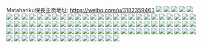 Matahariku保長主页地址: https://weibo.com/u/3182359463 
![](https://wx4.sinaimg.cn/mw2000/bdaef3a7gy1h90youvxvvj21nz28d4qq.jpg) 
![](https://wx4.sinaimg.cn/mw2000/bdaef3a7gy1h90yos5an1j21o0280u0y.jpg) 
![](https://wx4.sinaimg.cn/mw2000/bdaef3a7gy1h90yoxa4s5j21jw22jhdt.jpg) 
![](https://wx4.sinaimg.cn/mw2000/bdaef3a7gy1h8zqhlkyq0j216u246hdt.jpg) 
![](https://wx4.sinaimg.cn/mw2000/bdaef3a7gy1h8zqhk7ndyj2190280x62.jpg) 
![](https://wx4.sinaimg.cn/mw2000/bdaef3a7gy1h8zqj8ons4j22eo37kx6r.jpg) 
![](https://wx4.sinaimg.cn/mw2000/bdaef3a7gy1h8ufphxsgwj2190280u0x.jpg) 
![](https://wx4.sinaimg.cn/mw2000/bdaef3a7gy1h8ufpjwpgtj218h271u0x.jpg) 
![](https://wx4.sinaimg.cn/mw2000/bdaef3a7gy1h8ufpm2qhpj21o0280npd.jpg) 
![](https://wx4.sinaimg.cn/mw2000/bdaef3a7gy1h8ufpn1u5fj21k322s1kx.jpg) 
![](https://wx4.sinaimg.cn/mw2000/bdaef3a7gy1h8p9spbe85j20u0140thn.jpg) 
![](https://wx4.sinaimg.cn/mw2000/bdaef3a7gy1h8p9sa8d1uj21400u0n77.jpg) 
![](https://wx4.sinaimg.cn/mw2000/bdaef3a7gy1h8p9sbphetj21400u012a.jpg) 
![](https://wx4.sinaimg.cn/mw2000/bdaef3a7gy1h8p9s7af6xj20u0140tih.jpg) 
![](https://wx4.sinaimg.cn/mw2000/bdaef3a7gy1h8ok6nbapoj20yi22oe81.jpg) 
![](https://wx4.sinaimg.cn/mw2000/bdaef3a7gy1h8ok6q0k56j20yi22oe81.jpg) 
![](https://wx4.sinaimg.cn/mw2000/bdaef3a7gy1h8ok6kb0o0j20yi22ob29.jpg) 
![](https://wx4.sinaimg.cn/mw2000/bdaef3a7gy1h8ok6sf2lwj20yi22ohdt.jpg) 
![](https://wx4.sinaimg.cn/mw2000/bdaef3a7gy1h8ok6ut60hj20yi22oe81.jpg) 
![](https://wx4.sinaimg.cn/mw2000/bdaef3a7gy1h8ok6wxoemj20yi22o7wh.jpg) 
![](https://wx4.sinaimg.cn/mw2000/bdaef3a7gy1h8ivwovlfjj216o1kw1l0.jpg) 
![](https://wx4.sinaimg.cn/mw2000/bdaef3a7gy1h8ivwpgkkjj20dt0fnqdz.jpg) 
![](https://wx4.sinaimg.cn/mw2000/bdaef3a7gy1h8ivwnes1lj20yi22o7wj.jpg) 
![](https://wx4.sinaimg.cn/mw2000/bdaef3a7gy1h8dqxw76e0j20u01hcdw5.jpg) 
![](https://wx4.sinaimg.cn/mw2000/bdaef3a7gy1h8dqxrv3ttj20u01hc1gq.jpg) 
![](https://wx4.sinaimg.cn/mw2000/bdaef3a7gy1h8dqxplgv9j20u01hc7rz.jpg) 
![](https://wx4.sinaimg.cn/mw2000/bdaef3a7gy1h8dqxontc2j20u01hcqrc.jpg) 
![](https://wx4.sinaimg.cn/mw2000/bdaef3a7gy1h8dqxx1x9mj20u01hcwvp.jpg) 
![](https://wx4.sinaimg.cn/mw2000/bdaef3a7gy1h8dqxqpc9pj20u01hckhg.jpg) 
![](https://wx4.sinaimg.cn/mw2000/bdaef3a7gy1h8dqxsy3mtj20u01hckfh.jpg) 
![](https://wx4.sinaimg.cn/mw2000/bdaef3a7gy1h8dqxukedpj20yi1p61h9.jpg) 
![](https://wx4.sinaimg.cn/mw2000/bdaef3a7gy1h8dqxve71yj20u01hch2h.jpg) 
![](https://wx4.sinaimg.cn/mw2000/bdaef3a7gy1h83eiqxtsaj218g1rl1kx.jpg) 
![](https://wx4.sinaimg.cn/mw2000/bdaef3a7gy1h83eiq4dyij218m1xz4qp.jpg) 
![](https://wx4.sinaimg.cn/mw2000/bdaef3a7gy1h83eisv4jnj21g21zknpd.jpg) 
![](https://wx4.sinaimg.cn/mw2000/bdaef3a7gy1h83eivs2fej20s8174h7l.jpg) 
![](https://wx4.sinaimg.cn/mw2000/bdaef3a7gy1h83eiuaxpcj20yh1al1kx.jpg) 
![](https://wx4.sinaimg.cn/mw2000/bdaef3a7gy1h83eiwn3wij20uh19yat9.jpg) 
![](https://wx4.sinaimg.cn/mw2000/bdaef3a7gy1h83ej8y19sj21581mmb29.jpg) 
![](https://wx4.sinaimg.cn/mw2000/bdaef3a7gy1h83eixgdnrj20yd1847ii.jpg) 
![](https://wx4.sinaimg.cn/mw2000/bdaef3a7gy1h83ej2suyqj21cy1voqv5.jpg) 
![](https://wx4.sinaimg.cn/mw2000/bdaef3a7gy1h83eiyowq7j20zy1bxtrx.jpg) 
![](https://wx4.sinaimg.cn/mw2000/bdaef3a7gy1h83ej0rt1sj219x1p8kjl.jpg) 
![](https://wx4.sinaimg.cn/mw2000/bdaef3a7gy1h83ej3nucgj21581mmaz9.jpg) 
![](https://wx4.sinaimg.cn/mw2000/bdaef3a7gy1h83ej4aiilj21481zk7wh.jpg) 
![](https://wx4.sinaimg.cn/mw2000/bdaef3a7gy1h83ej4r34fj20tg1cc11u.jpg) 
![](https://wx4.sinaimg.cn/mw2000/bdaef3a7gy1h83ej58uauj21bb224twh.jpg) 
![](https://wx4.sinaimg.cn/mw2000/bdaef3a7gy1h83ej6nrftj21ci1zk4qp.jpg) 
![](https://wx4.sinaimg.cn/mw2000/bdaef3a7gy1h83ej9rlykj21fa23ve81.jpg) 
![](https://wx4.sinaimg.cn/mw2000/bdaef3a7gy1h82534wau4j2190280u0x.jpg) 
![](https://wx4.sinaimg.cn/mw2000/bdaef3a7gy1h82532zd3wj2190280kjl.jpg) 
![](https://wx4.sinaimg.cn/mw2000/bdaef3a7gy1h82536g16zj2190280npd.jpg) 
![](https://wx4.sinaimg.cn/mw2000/bdaef3a7gy1h82537wubyj2190280x6p.jpg) 
![](https://wx4.sinaimg.cn/mw2000/bdaef3a7gy1h7yy0utip1j20yi22okjl.jpg) 
![](https://wx4.sinaimg.cn/mw2000/bdaef3a7gy1h7yy0t6dlfj22c0340b2b.jpg) 
![](https://wx4.sinaimg.cn/mw2000/bdaef3a7gy1h7yy0kptuej20uk6s7x6t.jpg) 
![](https://wx4.sinaimg.cn/mw2000/bdaef3a7gy1h7yy0wok1uj21o02804qq.jpg) 
![](https://wx4.sinaimg.cn/mw2000/bdaef3a7gy1h7yy0o58imj20uk46jnpf.jpg) 
![](https://wx4.sinaimg.cn/mw2000/bdaef3a7gy1h7jve0j3ccj22c0340x6q.jpg) 
![](https://wx4.sinaimg.cn/mw2000/bdaef3a7gy1h7jvdwcc6mj21i5207npd.jpg) 
![](https://wx4.sinaimg.cn/mw2000/bdaef3a7gy1h7jvectzzpj22c0340hdv.jpg) 
![](https://wx4.sinaimg.cn/mw2000/bdaef3a7gy1h7gpjk9iqoj2190280kjm.jpg) 
![](https://wx4.sinaimg.cn/mw2000/bdaef3a7gy1h7gpjptxj7j2190280kjm.jpg) 
![](https://wx4.sinaimg.cn/mw2000/bdaef3a7gy1h7gpjf8kj0j21j521jx6p.jpg) 
![](https://wx4.sinaimg.cn/mw2000/bdaef3a7gy1h7gpktbhpsj21o0280x6p.jpg) 
![](https://wx4.sinaimg.cn/mw2000/bdaef3a7gy1h7gpjc2ogmj21o0280hdu.jpg) 
![](https://wx4.sinaimg.cn/mw2000/bdaef3a7gy1h7ebtlhwraj22801r8u0y.jpg) 
![](https://wx4.sinaimg.cn/mw2000/bdaef3a7gy1h7ebte8585j22801o01kz.jpg) 
![](https://wx4.sinaimg.cn/mw2000/bdaef3a7gy1h7ebrsxn56j22c033y7wl.jpg) 
![](https://wx4.sinaimg.cn/mw2000/bdaef3a7gy1h7ebu0xguyj21mn267b2b.jpg) 
![](https://wx4.sinaimg.cn/mw2000/bdaef3a7gy1h7ebtti2y9j21o02801kx.jpg) 
![](https://wx4.sinaimg.cn/mw2000/bdaef3a7gy1h7ebrfjg6kj215o1jen7d.jpg) 
![](https://wx4.sinaimg.cn/mw2000/bdaef3a7gy1h7cuf5jwrhj22dr36cnph.jpg) 
![](https://wx4.sinaimg.cn/mw2000/bdaef3a7gy1h7cucst00aj20xc5bhhdv.jpg) 
![](https://wx4.sinaimg.cn/mw2000/bdaef3a7gy1h7cucyo5r2j20xc3p6e4f.jpg) 
![](https://wx4.sinaimg.cn/mw2000/bdaef3a7gy1h7cucdncwvj20xc3p7qv6.jpg) 
![](https://wx4.sinaimg.cn/mw2000/bdaef3a7gy1h7cubvc7maj21k522vu0z.jpg) 
![](https://wx4.sinaimg.cn/mw2000/bdaef3a7gy1h7cuc6hskuj20xc3p77wj.jpg) 
![](https://wx4.sinaimg.cn/mw2000/bdaef3a7gy1h7cucm54ijj20xc3p7kjn.jpg) 
![](https://wx4.sinaimg.cn/mw2000/bdaef3a7gy1h7cud2hhv8j20xc3af7wh.jpg) 
![](https://wx4.sinaimg.cn/mw2000/bdaef3a7gy1h7cubzpyk0j20xc37h4qp.jpg) 
![](https://wx4.sinaimg.cn/mw2000/bdaef3a7gy1h79cb204l0j22c0340qdm.jpg) 
![](https://wx4.sinaimg.cn/mw2000/bdaef3a7gy1h77mjygtj7j20yi1pch32.jpg) 
![](https://wx4.sinaimg.cn/mw2000/bdaef3a7gy1h77mk1fyluj2190280kjl.jpg) 
![](https://wx4.sinaimg.cn/mw2000/bdaef3a7gy1h77mk27jobj20yi1pc4fq.jpg) 
![](https://wx4.sinaimg.cn/mw2000/bdaef3a7gy1h77mk01izej2190280kjl.jpg) 
![](https://wx4.sinaimg.cn/mw2000/bdaef3a7gy1h77mjxpxt5j20yi1pc18s.jpg) 
![](https://wx4.sinaimg.cn/mw2000/bdaef3a7gy1h77mjwz2dpj2190280e81.jpg) 
![](https://wx4.sinaimg.cn/mw2000/bdaef3a7gy1h76c82xv40j20uk3mzqv7.jpg) 
![](https://wx4.sinaimg.cn/mw2000/bdaef3a7gy1h76c898hk2j20xc3vn4qs.jpg) 
![](https://wx4.sinaimg.cn/mw2000/bdaef3a7gy1h76c9x6eqij20uk4uyx6s.jpg) 
![](https://wx4.sinaimg.cn/mw2000/bdaef3a7gy1h76c8bh6psj214e36cqv7.jpg) 
![](https://wx4.sinaimg.cn/mw2000/bdaef3a7gy1h76c863fpmj224c36ce85.jpg) 
![](https://wx4.sinaimg.cn/mw2000/bdaef3a7gy1h76c8f3efij20uk4bl1kz.jpg) 
![](https://wx4.sinaimg.cn/mw2000/bdaef3a7gy1h76c8d5q9yj20xc39nnpf.jpg) 
